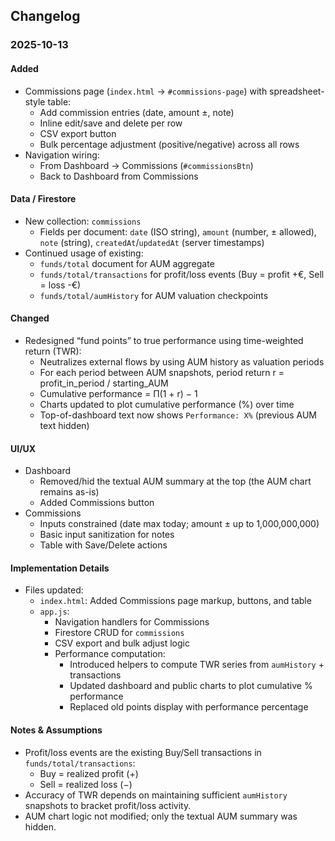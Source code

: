 ## Changelog

### 2025-10-13

#### Added
- Commissions page (`index.html` → `#commissions-page`) with spreadsheet-style table:
  - Add commission entries (date, amount ±, note)
  - Inline edit/save and delete per row
  - CSV export button
  - Bulk percentage adjustment (positive/negative) across all rows
- Navigation wiring:
  - From Dashboard → Commissions (`#commissionsBtn`)
  - Back to Dashboard from Commissions

#### Data / Firestore
- New collection: `commissions`
  - Fields per document: `date` (ISO string), `amount` (number, ± allowed), `note` (string), `createdAt`/`updatedAt` (server timestamps)
- Continued usage of existing:
  - `funds/total` document for AUM aggregate
  - `funds/total/transactions` for profit/loss events (Buy = profit +€, Sell = loss -€)
  - `funds/total/aumHistory` for AUM valuation checkpoints

#### Changed
- Redesigned “fund points” to true performance using time-weighted return (TWR):
  - Neutralizes external flows by using AUM history as valuation periods
  - For each period between AUM snapshots, period return r = profit_in_period / starting_AUM
  - Cumulative performance = Π(1 + r) − 1
  - Charts updated to plot cumulative performance (%) over time
  - Top-of-dashboard text now shows `Performance: X%` (previous AUM text hidden)

#### UI/UX
- Dashboard
  - Removed/hid the textual AUM summary at the top (the AUM chart remains as-is)
  - Added Commissions button
- Commissions
  - Inputs constrained (date max today; amount ± up to 1,000,000,000)
  - Basic input sanitization for notes
  - Table with Save/Delete actions

#### Implementation Details
- Files updated:
  - `index.html`: Added Commissions page markup, buttons, and table
  - `app.js`:
    - Navigation handlers for Commissions
    - Firestore CRUD for `commissions`
    - CSV export and bulk adjust logic
    - Performance computation:
      - Introduced helpers to compute TWR series from `aumHistory` + transactions
      - Updated dashboard and public charts to plot cumulative % performance
      - Replaced old points display with performance percentage

#### Notes & Assumptions
- Profit/loss events are the existing Buy/Sell transactions in `funds/total/transactions`:
  - Buy = realized profit (+)
  - Sell = realized loss (−)
- Accuracy of TWR depends on maintaining sufficient `aumHistory` snapshots to bracket profit/loss activity.
- AUM chart logic not modified; only the textual AUM summary was hidden.


